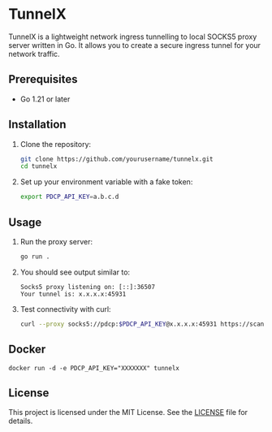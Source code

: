 # TunnelX

TunnelX is a lightweight network ingress tunnelling to local SOCKS5 proxy server written in Go. It allows you to create a secure ingress tunnel for your network traffic.

## Prerequisites

- Go 1.21 or later

## Installation

1. Clone the repository:
    ```sh
    git clone https://github.com/yourusername/tunnelx.git
    cd tunnelx
    ```

2. Set up your environment variable with a fake token:
    ```sh
    export PDCP_API_KEY=a.b.c.d
    ```

## Usage

1. Run the proxy server:
    ```sh
    go run .
    ```

2. You should see output similar to:
    ```
    Socks5 proxy listening on: [::]:36507
    Your tunnel is: x.x.x.x:45931
    ```

3. Test connectivity with curl:
    ```sh
    curl --proxy socks5://pdcp:$PDCP_API_KEY@x.x.x.x:45931 https://scanme.sh
    ```

## Docker

```
docker run -d -e PDCP_API_KEY="XXXXXXX" tunnelx
```

## License

This project is licensed under the MIT License. See the [LICENSE](LICENSE) file for details.
